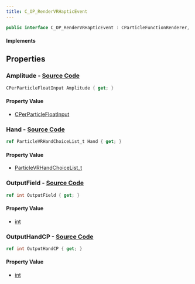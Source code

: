 ```yaml
---
title: C_OP_RenderVRHapticEvent
---
```


```csharp
public interface C_OP_RenderVRHapticEvent : CParticleFunctionRenderer, CParticleFunction, ISchemaClass<CParticleFunction>, ISchemaClass<CParticleFunctionRenderer>, ISchemaClass<C_OP_RenderVRHapticEvent>, ISchemaField, ISchemaClass, INativeHandle
```

#### Implements

## Properties

### **Amplitude** - [Source Code](https://github.com/swiftly-solution/swiftlys2/blob/main/managed/src/SwiftlyS2.Generated/Schemas/Interfaces/C_OP_RenderVRHapticEvent.cs#L22)

```csharp
CPerParticleFloatInput Amplitude { get; }
```

#### Property Value

- [CPerParticleFloatInput](/docs/api/shared/schemadefinitions/cperparticlefloatinput)

### **Hand** - [Source Code](https://github.com/swiftly-solution/swiftlys2/blob/main/managed/src/SwiftlyS2.Generated/Schemas/Interfaces/C_OP_RenderVRHapticEvent.cs#L16)

```csharp
ref ParticleVRHandChoiceList_t Hand { get; }
```

#### Property Value

- [ParticleVRHandChoiceList_t](/docs/api/shared/schemadefinitions/particlevrhandchoicelist_t)

### **OutputField** - [Source Code](https://github.com/swiftly-solution/swiftlys2/blob/main/managed/src/SwiftlyS2.Generated/Schemas/Interfaces/C_OP_RenderVRHapticEvent.cs#L20)

```csharp
ref int OutputField { get; }
```

#### Property Value

- [int](https://learn.microsoft.com/dotnet/api/system.int32)

### **OutputHandCP** - [Source Code](https://github.com/swiftly-solution/swiftlys2/blob/main/managed/src/SwiftlyS2.Generated/Schemas/Interfaces/C_OP_RenderVRHapticEvent.cs#L18)

```csharp
ref int OutputHandCP { get; }
```

#### Property Value

- [int](https://learn.microsoft.com/dotnet/api/system.int32)


